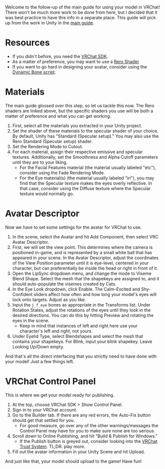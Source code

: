 Welcome to the follow-up of the main guide for using your model in VRChat! There won't be much more work to be done from here, but I decided that it was best practice to have this info in a separate place. This guide will pick up from the work in Unity in the [main guide](</Guides/Main Guide.md>).

# Resources

- If you didn't before, you need the [VRChat SDK](https://vrchat.com/home/download).
- As a matter of preference, you may want to use a [Rero Shader](https://github.com/RetroGEO/reroStandard/releases)
- If you want to go hard in designing your avatar, consider using the [Dynamic Bone script](https://assetstore.unity.com/packages/tools/animation/dynamic-bone-16743).

# Materials

The main guide glossed over this step, so let us tackle this now. The Rero shaders are linked above, but the specific shaders you use will be both a matter of preference and what you can get working.

1. First, select all the materials you extracted in your Unity project. 
2. Set the shader of these materials to the specular shader of your choice. By default, Unity has "Standard (Specular setup)." You may also use the Rero Standard (Specular setup) shader.
3. Set the Rendering Mode to Cutout. 
4. For each material, assign their respective emissive and specular textures. Additionally, set the Smoothness and Alpha Cutoff parameters until they are to your liking.
	- For the Facial Features material (the material usually labeled "etc"), consider using the Fade Rendering Mode.
	- For the Eye material(s) (the material usually labeled "iri"), you may find that the Specular texture makes the eyes overly reflective. In that case, consider using the Diffuse texture where the Specular texture would normally go.
	
# Avatar Descriptor

Now we have to set some settings for the avatar for VRChat to use.

1. In the scene, select the Avatar and hit Add Component, then select VRC Avatar Descriptor.
2. First, we will set the view point. This determines where the camera is positioned in-game, and is represented by a small white ball that has appeared in your scene. In the Avatar Descriptor, adjust the coordinates of the View Position parameter until it is eye-level, centered in your character, but can preferentially be inside the head or right in front of it.
3. Open the LipSync dropdown menu, and change the mode to Viseme Blend Shape. Select the mesh that the shapekeys are assigned to, and it should auto-populate the visemes created by Cats.
4. In the Eye Look dropdown, click Enable. The Calm-Excited and Shy-Confident sliders affect how often and how long your model's eyes will lock onto targets. Adjust as you like.
5. Input the `j_f_eye` bones as appropriate in the Transforms list. Under Rotation States, adjust the rotations of the eyes until they look in the desired directions. You can do this by hitting Preview and rotating the eyes in the scene.
	- Keep in mind that instances of left and right here use your character's left and right, not yours.
6. Under Eyelid Type, select Blendshapes and select the mesh that contains your shapekeys. For Blink, input your blink shapekey. Leave Looking Up/Down empty.

And that's all the direct interfacing that you strictly need to have done with your model! Just a few things left.

# VRChat Control Panel

This is where we get your model ready for publishing.

1. At the top, choose VRChat SDK > Show Control Panel.
2. Sign in to your VRChat account.
3. Go to the Builder tab. If there are any red errors, the Auto-Fix button should get that settled for you.
	- For good measure, go over any of the other warnings/messages the Control Panel may have for you to make sure none are too serious.
4. Scroll down to Online Publishing, and hit "Build & Publish for Windows." 
	- If the Publish button is greyed out, consider looking into the [VRChat Trust System](https://docs.vrchat.com/docs/vrchat-safety-and-trust-system). TL;DR: play more.
5. Fill out the avatar information in your Unity Scene and hit Upload.

And just like that, your model should upload to the game! Have fun!